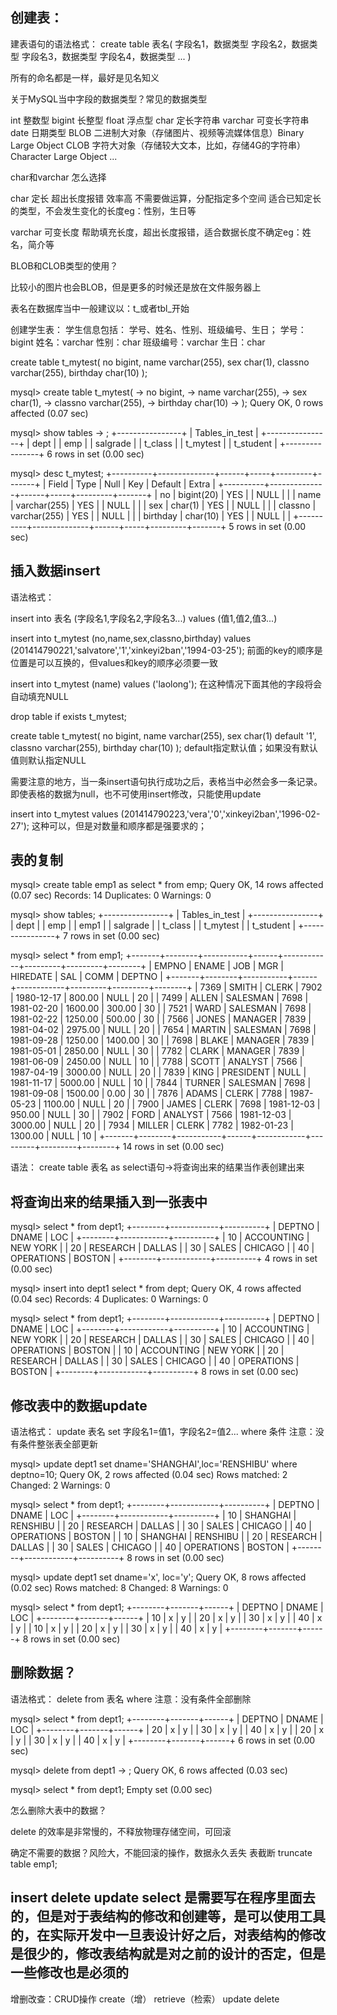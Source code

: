 ## 创建表：

建表语句的语法格式：
create table 表名(
  字段名1，数据类型
  字段名2，数据类型
  字段名3，数据类型
  字段名4，数据类型
  ...
)

所有的命名都是一样，最好是见名知义

关于MySQL当中字段的数据类型？常见的数据类型

int     整数型
bigint  长整型
float   浮点型
char    定长字符串
varchar 可变长字符串
date    日期类型
BLOB    二进制大对象（存储图片、视频等流媒体信息）Binary Large Object
CLOB    字符大对象（存储较大文本，比如，存储4G的字符串） Character Large Object
...

char和varchar 怎么选择

char 定长 超出长度报错 效率高 不需要做运算，分配指定多个空间 适合已知定长的类型，不会发生变化的长度eg：性别，生日等

varchar 可变长度 帮助填充长度，超出长度报错，适合数据长度不确定eg：姓名，简介等

BLOB和CLOB类型的使用？

比较小的图片也会BLOB，但是更多的时候还是放在文件服务器上

表名在数据库当中一般建议以：t_或者tbl_开始

创建学生表：
  学生信息包括：
    学号、姓名、性别、班级编号、生日；
    学号：bigint
    姓名：varchar
    性别：char
    班级编号：varchar
    生日：char
  
create table t_mytest(
  no bigint,
  name varchar(255),
  sex char(1),
  classno varchar(255),
  birthday char(10)
);

mysql> create table t_mytest(
    ->   no bigint,
    ->   name varchar(255),
    ->   sex char(1),
    ->   classno varchar(255),
    ->   birthday char(10)
    -> );
Query OK, 0 rows affected (0.07 sec)

mysql> show tables
    -> ;
+----------------+
| Tables_in_test |
+----------------+
| dept           |
| emp            |
| salgrade       |
| t_class        |
| t_mytest       |
| t_student      |
+----------------+
6 rows in set (0.00 sec)

mysql> desc t_mytest;
+----------+--------------+------+-----+---------+-------+
| Field    | Type         | Null | Key | Default | Extra |
+----------+--------------+------+-----+---------+-------+
| no       | bigint(20)   | YES  |     | NULL    |       |
| name     | varchar(255) | YES  |     | NULL    |       |
| sex      | char(1)      | YES  |     | NULL    |       |
| classno  | varchar(255) | YES  |     | NULL    |       |
| birthday | char(10)     | YES  |     | NULL    |       |
+----------+--------------+------+-----+---------+-------+
5 rows in set (0.00 sec)

## 插入数据insert

语法格式：

insert into 表名 (字段名1,字段名2,字段名3...) values (值1,值2,值3...)

insert into t_mytest (no,name,sex,classno,birthday) values (201414790221,'salvatore','1','xinkeyi2ban','1994-03-25');
前面的key的顺序是位置是可以互换的，但values和key的顺序必须要一致

insert into t_mytest (name) values ('laolong');
在这种情况下面其他的字段将会自动填充NULL

drop table if exists t_mytest;

create table t_mytest(
  no bigint,
  name varchar(255),
  sex char(1) default '1',
  classno varchar(255),
  birthday char(10)
);
default指定默认值；如果没有默认值则默认指定NULL

需要注意的地方，当一条insert语句执行成功之后，表格当中必然会多一条记录。
即使表格的数据为null，也不可使用insert修改，只能使用update

insert into t_mytest values (201414790223,'vera','0','xinkeyi2ban','1996-02-27');
这种可以，但是对数量和顺序都是强要求的；

## 表的复制

mysql> create table emp1 as select * from emp;
Query OK, 14 rows affected (0.07 sec)
Records: 14  Duplicates: 0  Warnings: 0

mysql> show tables;
+----------------+
| Tables_in_test |
+----------------+
| dept           |
| emp            |
| emp1           |
| salgrade       |
| t_class        |
| t_mytest       |
| t_student      |
+----------------+
7 rows in set (0.00 sec)

mysql> select * from emp1;
+-------+--------+-----------+------+------------+---------+---------+--------+
| EMPNO | ENAME  | JOB       | MGR  | HIREDATE   | SAL     | COMM    | DEPTNO |
+-------+--------+-----------+------+------------+---------+---------+--------+
|  7369 | SMITH  | CLERK     | 7902 | 1980-12-17 |  800.00 |    NULL |     20 |
|  7499 | ALLEN  | SALESMAN  | 7698 | 1981-02-20 | 1600.00 |  300.00 |     30 |
|  7521 | WARD   | SALESMAN  | 7698 | 1981-02-22 | 1250.00 |  500.00 |     30 |
|  7566 | JONES  | MANAGER   | 7839 | 1981-04-02 | 2975.00 |    NULL |     20 |
|  7654 | MARTIN | SALESMAN  | 7698 | 1981-09-28 | 1250.00 | 1400.00 |     30 |
|  7698 | BLAKE  | MANAGER   | 7839 | 1981-05-01 | 2850.00 |    NULL |     30 |
|  7782 | CLARK  | MANAGER   | 7839 | 1981-06-09 | 2450.00 |    NULL |     10 |
|  7788 | SCOTT  | ANALYST   | 7566 | 1987-04-19 | 3000.00 |    NULL |     20 |
|  7839 | KING   | PRESIDENT | NULL | 1981-11-17 | 5000.00 |    NULL |     10 |
|  7844 | TURNER | SALESMAN  | 7698 | 1981-09-08 | 1500.00 |    0.00 |     30 |
|  7876 | ADAMS  | CLERK     | 7788 | 1987-05-23 | 1100.00 |    NULL |     20 |
|  7900 | JAMES  | CLERK     | 7698 | 1981-12-03 |  950.00 |    NULL |     30 |
|  7902 | FORD   | ANALYST   | 7566 | 1981-12-03 | 3000.00 |    NULL |     20 |
|  7934 | MILLER | CLERK     | 7782 | 1982-01-23 | 1300.00 |    NULL |     10 |
+-------+--------+-----------+------+------------+---------+---------+--------+
14 rows in set (0.00 sec)

语法：
  create table 表名 as select语句->将查询出来的结果当作表创建出来

## 将查询出来的结果插入到一张表中

mysql> select * from dept1;
+--------+------------+----------+
| DEPTNO | DNAME      | LOC      |
+--------+------------+----------+
|     10 | ACCOUNTING | NEW YORK |
|     20 | RESEARCH   | DALLAS   |
|     30 | SALES      | CHICAGO  |
|     40 | OPERATIONS | BOSTON   |
+--------+------------+----------+
4 rows in set (0.00 sec)

mysql> insert into dept1 select * from dept;
Query OK, 4 rows affected (0.04 sec)
Records: 4  Duplicates: 0  Warnings: 0

mysql> select * from dept1;
+--------+------------+----------+
| DEPTNO | DNAME      | LOC      |
+--------+------------+----------+
|     10 | ACCOUNTING | NEW YORK |
|     20 | RESEARCH   | DALLAS   |
|     30 | SALES      | CHICAGO  |
|     40 | OPERATIONS | BOSTON   |
|     10 | ACCOUNTING | NEW YORK |
|     20 | RESEARCH   | DALLAS   |
|     30 | SALES      | CHICAGO  |
|     40 | OPERATIONS | BOSTON   |
+--------+------------+----------+
8 rows in set (0.00 sec)


## 修改表中的数据update
  语法格式：
    update 表名 set 字段名1=值1，字段名2=值2... where 条件
  注意：没有条件整张表全部更新

  mysql> update dept1 set dname='SHANGHAI',loc='RENSHIBU' where deptno=10;
Query OK, 2 rows affected (0.04 sec)
Rows matched: 2  Changed: 2  Warnings: 0

mysql> select * from dept1;
+--------+------------+----------+
| DEPTNO | DNAME      | LOC      |
+--------+------------+----------+
|     10 | SHANGHAI   | RENSHIBU |
|     20 | RESEARCH   | DALLAS   |
|     30 | SALES      | CHICAGO  |
|     40 | OPERATIONS | BOSTON   |
|     10 | SHANGHAI   | RENSHIBU |
|     20 | RESEARCH   | DALLAS   |
|     30 | SALES      | CHICAGO  |
|     40 | OPERATIONS | BOSTON   |
+--------+------------+----------+
8 rows in set (0.00 sec)

mysql> update dept1 set dname='x', loc='y';
Query OK, 8 rows affected (0.02 sec)
Rows matched: 8  Changed: 8  Warnings: 0

mysql> select * from dept1;
+--------+-------+------+
| DEPTNO | DNAME | LOC  |
+--------+-------+------+
|     10 | x     | y    |
|     20 | x     | y    |
|     30 | x     | y    |
|     40 | x     | y    |
|     10 | x     | y    |
|     20 | x     | y    |
|     30 | x     | y    |
|     40 | x     | y    |
+--------+-------+------+
8 rows in set (0.00 sec)

## 删除数据？

  语法格式：
  delete from 表名 where
  注意：没有条件全部删除

mysql> select * from dept1;
+--------+-------+------+
| DEPTNO | DNAME | LOC  |
+--------+-------+------+
|     20 | x     | y    |
|     30 | x     | y    |
|     40 | x     | y    |
|     20 | x     | y    |
|     30 | x     | y    |
|     40 | x     | y    |
+--------+-------+------+
6 rows in set (0.00 sec)

mysql> delete from dept1
    -> ;
Query OK, 6 rows affected (0.03 sec)

mysql> select * from dept1;
Empty set (0.00 sec)

怎么删除大表中的数据？

delete 的效率是非常慢的，不释放物理存储空间，可回滚

确定不需要的数据？风险大，不能回滚的操作，数据永久丢失
表截断
truncate table emp1;

## insert delete update select 是需要写在程序里面去的，但是对于表结构的修改和创建等，是可以使用工具的，在实际开发中一旦表设计好之后，对表结构的修改是很少的，修改表结构就是对之前的设计的否定，但是一些修改也是必须的

增删改查：CRUD操作
create（增） retrieve（检索） update delete